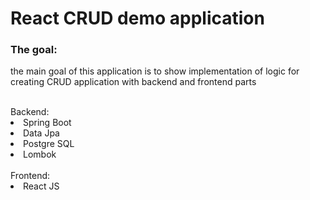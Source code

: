 <h1><b>React CRUD demo application</b></h1>
<h3>The goal:</h3>

<p> 
    the main goal of this application is to show implementation of logic for creating
    CRUD application with backend and frontend parts
</p>
<br>
Backend:
<li> Spring Boot </li>
<li> Data Jpa </li>
<li> Postgre SQL </li>
<li> Lombok </li>

<br>
Frontend:
<li> React JS</li>